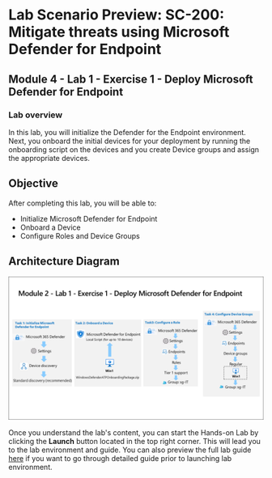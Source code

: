 # Lab Scenario Preview: SC-200: Mitigate threats using Microsoft Defender for Endpoint

## Module 4 - Lab 1 - Exercise 1 - Deploy Microsoft Defender for Endpoint

### Lab overview

In this lab, you will initialize the Defender for the Endpoint environment. Next, you onboard the initial devices for your deployment by running the onboarding script on the devices and you create Device groups and assign the appropriate devices.

## Objective
  
After completing this lab, you will be able to:

- Initialize Microsoft Defender for Endpoint
- Onboard a Device
- Configure Roles and Device Groups

## Architecture Diagram

   ![](media/SC200-Lab_Diagrams_Mod2_L1_Ex1.png)

Once you understand the lab's content, you can start the Hands-on Lab by clicking the **Launch** button located in the top right corner. This will lead you to the lab environment and guide. You can also preview the full lab guide [here](https://experience.cloudlabs.ai/#/labguidepreview/89619573-750a-4ff0-8663-eb58a872ae23) if you want to go through detailed guide prior to launching lab environment.


